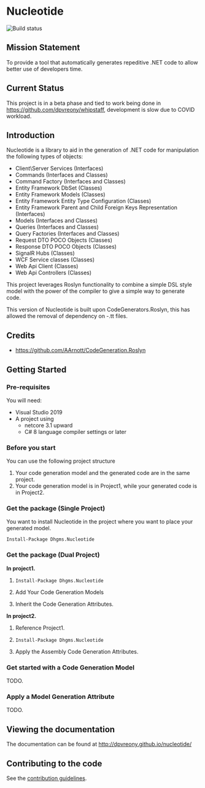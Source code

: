 # Nucleotide

![Build status](https://ci.appveyor.com/api/projects/status/jk9v57hxjj0mi6t4?svg=true)

## Mission Statement

To provide a tool that automatically generates repeditive .NET code to allow better use of developers time.

## Current Status

This project is in a beta phase and tied to work being done in https://github.com/dpvreony/whipstaff, development is slow due to COVID workload.

## Introduction

Nucleotide is a library to aid in the generation of .NET code for manipulation the following types of objects:

* Client\Server Services (Interfaces)
* Commands (Interfaces and Classes)
* Command Factory (Interfaces and Classes)
* Entity Framework DbSet (Classes)
* Entity Framework Models (Classes)
* Entity Framework Entity Type Configuration (Classes)
* Entity Framework Parent and Child Foreign Keys Representation (Interfaces)
* Models (Interfaces and Classes)
* Queries (Interfaces and Classes)
* Query Factories (Interfaces and Classes)
* Request DTO POCO Objects (Classes)
* Response DTO POCO Objects (Classes)
* SignalR Hubs (Classes)
* WCF Service classes (Classes)
* Web Api Client (Classes)
* Web Api Controllers (Classes)

This project leverages Roslyn functionality to combine a simple DSL style model with the power of the compiler to give a simple way to generate code.

This version of Nucleotide is built upon CodeGenerators.Roslyn, this has allowed the removal of dependency on -.tt files.

## Credits

* https://github.com/AArnott/CodeGeneration.Roslyn

## Getting Started

### Pre-requisites

You will need:
* Visual Studio 2019
* A project using
  * netcore 3.1 upward
  * C# 8 language compiler settings or later

### Before you start

You can use the following project structure

1. Your code generation model and the generated code are in the same project.
2. Your code generation model is in Project1, while your generated code is in Project2.

### Get the package (Single Project)

You want to install Nucleotide in the project where you want to place your generated model.

` Install-Package Dhgms.Nucleotide `

### Get the package (Dual Project)

**In project1.**

1. ` Install-Package Dhgms.Nucleotide `

1. Add Your Code Generation Models

1. Inherit the Code Generation Attributes.

**In project2.**

1. Reference Project1.

1. ` Install-Package Dhgms.Nucleotide `

1. Apply the Assembly Code Generation Attributes.

### Get started with a Code Generation Model

TODO.

### Apply a Model Generation Attribute

TODO.

## Viewing the documentation

The documentation can be found at http://dpvreony.github.io/nucleotide/

## Contributing to the code

See the [contribution guidelines](CONTRIBUTING.md).

